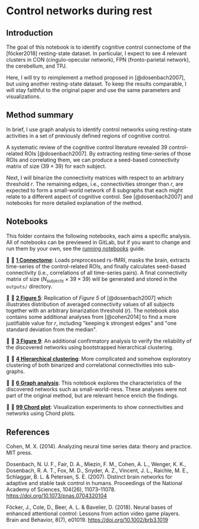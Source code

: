 # Control networks during rest

## Introduction

The goal of this notebook is to identify cognitive control connectome of the [föcker2018] resting-state dataset. In particular, I expect to see 4 relevant clusters in CON (cingulo-opecular network), FPN (fronto-parietal network), the cerebellum, and TPJ.

Here, I will try to reimplement a method proposed in [@dosenbach2007], but using another resting-state dataset. To keep the  results comparable, I will stay faithful to the original paper and use the same parameters and visualizations.


## Method summary

In brief, I use graph analysis to identify control networks using resting-state activities in a set of previously defined regions of cognitive control.

A systematic review of the cognitive control literature revealed 39 control-related ROIs [@dosenbach2007]. By extracting resting time-series of those ROIs and correlating them, we can produce a seed-based connectivity matrix of size $(39 \times 39)$ for each subject.

Next, I will binarize the connectivity matrices with respect to an arbitrary threshold $r$. The remaining edges, i.e., connectivities stronger than $r$, are expected to form a small-world network of 8 subgraphs that each might relate to a different aspect of cognitive control. See [@dosenbach2007] and notebooks for more detailed explanation of the method.


## Notebooks

This folder contains the following notebooks, each aims a specific analysis. All of notebooks can be previewed in GitLab, but if you want to change and run them by your own, see the [running notebooks](../../docs/running_notebooks.md) guide.

:notebook: :construction: [**1 Connectome**](1_connectome.ipynb): Loads preprocessed rs-fMRI, masks the brain, extracts time-series of the control-related ROIs, and finally calculates seed-based connectivity (i.e., correlations of all time-series pairs). A final connectivity matrix of size $(N_{subjects} \times 39 \times 39)$ will be generated and stored in the  `outputs/` directory.

:notebook: :construction: [**2 Figure 5**](2_figure5.ipynb): Replication of *Figure 5* of [@dosenbach2007] which illustrates distribution of averaged connectivity values of all subjects together with an arbitrary binarization threshold ($r$). The notebook also contains some additional analyses from [@cohen2014] to find a more justifiable value for $r$, including "keeping k strongest edges" and "one standard deviation from the median".

:notebook: :construction: [**3 Figure 9**](3_figure9.ipynb): An additional confirmatory analysis to verify the reliability of the discovered networks using bootstrapped hierarchical clustering.

:notebook: :construction: [**4 Hierarchical clustering**](4_hierarchical_clustering.ipynb): More complicated and somehow exploratory clustering of both binarized and correlational connectivities into sub-graphs.

:notebook: :construction: [**6 Graph analysis**](6_graph_analysis.ipynb): This notebook explores the characteristics of the discovered networks such as small-world-ness. These analyses were not part of the original method, but are relevant hence enrich the findings.

:notebook: :construction: [**99 Chord plot**](99_chord_plot.ipynb): Visualization experiments to show connectivities and networks using Chord plots.


## References

Cohen, M. X. (2014). Analyzing neural time series data: theory and practice. MIT press.

Dosenbach, N. U. F., Fair, D. A., Miezin, F. M., Cohen, A. L., Wenger, K. K., Dosenbach, R. A. T., Fox, M. D., Snyder, A. Z., Vincent, J. L., Raichle, M. E., Schlaggar, B. L. & Petersen, S. E. (2007). Distinct brain networks for adaptive and stable task control in humans. Proceedings of the National Academy of Sciences, 104(26), 11073–11078. https://doi.org/10.1073/pnas.0704320104

Föcker, J., Cole, D., Beer, A. L. & Bavelier, D. (2018). Neural bases of enhanced attentional control: Lessons from action video game players. Brain and Behavior, 8(7), e01019. https://doi.org/10.1002/brb3.1019